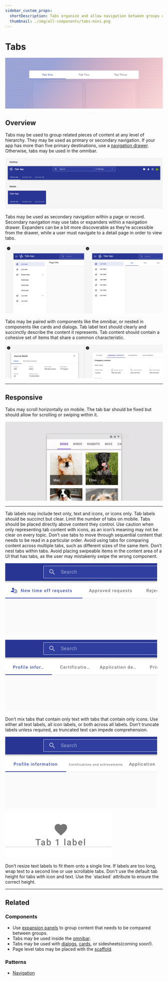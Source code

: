 ```yaml
---
sidebar_custom_props:
  shortDescription: Tabs organize and allow navigation between groups of content that are related and at the same level of hierarchy.
  thumbnail: ./img/all-components/tabs-mini.png
---
```


# Tabs

<ComponentVisual storybookUrl="https://forge.tylerdev.io/main/?path=/story/components-tab-bar--default">

![](./images/tabs.png)

</ComponentVisual>

## Overview 

Tabs may be used to group related pieces of content at any level of hierarchy. They may be used as primary or secondary navigation. If your app has more than five primary destinations, use a [navigation drawer](/components/navigation/navigation-drawer). Otherwise, tabs may be used in the omnibar. 

<ImageBlock max-width="600px" padded={false} caption="1. Tabs in the omnibar may be used as primary navigation when there are fewer than five primary destinations.">

![Image of the omnibar with tabs inside.](./images/omni-tabs.png)

</ImageBlock>

Tabs may be used as secondary navigation within a page or record. Secondary navigation may use tabs or expanders within a navigation drawer. Expanders can be a bit more discoverable as they’re accessible from the drawer, while a user must navigate to a detail page in order to view tabs.

<ImageBlock padded={false} caption="1. Expanders may be used to display pages at a second level of hierarchy. <br> 2. Tabs may be used to show closely related content.">

![Image with two sections: a navigation drawer with expanders and a navigation drawer with tabs.](./images/complex-nav-types.png)

</ImageBlock>

Tabs may be paired with components like the omnibar, or nested in components like cards and dialogs.
Tab label text should clearly and succinctly describe the content it represents. Tab content should contain a cohesive set of items that share a common characteristic.

<ImageBlock padded={false} caption="1. Tabs may be placed inside components like cards and dialogs.">

![Image with two sections: a navigation drawer with expanders and a navigation drawer with tabs.](./images/tab-types.png)

</ImageBlock>

---

## Responsive

Tabs may scroll horizontally on mobile. The tab bar should be fixed but should allow for scrolling or swiping within it.  

<ImageBlock padded={false} max-width="500px" caption="On mobile, tabs may continue offscreen and may be accessed by swiping. When tapped, a scrollable tab should reposition itself to become fully visible on screen. <br> Taken from Material.io.">

![Image with two sections: a navigation drawer with expanders and a navigation drawer with tabs.](./images/scroll-tabs.gif)

</ImageBlock>

---

<DoDontGrid>
  <DoDontTextSection>
    <DoDontText type="do">Tab labels may include text only, text and icons, or icons only. </DoDontText>
    <DoDontText type="do">Tab labels should be succinct but clear.</DoDontText>
    <DoDontText type="do">Limit the number of tabs on mobile.</DoDontText>
    <DoDontText type="do">Tabs should be placed directly above content they control. </DoDontText>
  </DoDontTextSection>
  <DoDontTextSection>
    <DoDontText type="dont">Use caution when only representing tab content with icons, as an icon’s meaning may not be clear on every topic.</DoDontText>
    <DoDontText type="dont">Don’t use tabs to move through sequential content that needs to be read in a particular order.</DoDontText>
    <DoDontText type="dont">Avoid using tabs for comparing content across multiple tabs, such as different sizes of the same item.</DoDontText>
    <DoDontText type="dont">Don’t nest tabs within tabs.</DoDontText>
    <DoDontText type="dont">Avoid placing swipeable items in the content area of a UI that has tabs, as the user may mistakenly swipe the wrong component.</DoDontText>
  </DoDontTextSection>
</DoDontGrid>

<DoDontGrid>
  <DoDontRow>
  <DoDontImage>

![Don't mix tabs.](./images/tabs-mixed-dont.png)

  </DoDontImage>
  <DoDontImage>

![Don't truncate labels.](./images/tabs-truncate-dont.png)

  </DoDontImage>
  </DoDontRow>
  <DoDontRow>
    <DoDont type="dont">Don’t mix tabs that contain only text with tabs that contain only icons. Use either all text labels, all icon labels, or both across all labels.</DoDont>
    <DoDont type="dont">Don’t truncate labels unless required, as truncated text can impede comprehension.</DoDont>
  </DoDontRow>

  <DoDontRow>
    <DoDontImage>

![Don't resize labels.](./images/tabs-resize-dont.png)

  </DoDontImage>
    <DoDontImage>

![Forge logo](./images/tabs-cramp-dont.png)

  </DoDontImage>
  </DoDontRow>

  <DoDontRow>
    <DoDont type="dont">Don’t resize text labels to fit them onto a single line. If labels are too long, wrap text to a second line or use scrollable tabs.</DoDont>
    <DoDont type="dont">Don't use the default tab height for tabs with icon and text. Use the `stacked` attribute to ensure the correct height.</DoDont>
  </DoDontRow>
</DoDontGrid>

--- 

## Related 

### Components 

- Use [expansion panels](/components/page/expansion-panel) to group content that needs to be compared between groups.
- Tabs may be used inside the [omnibar](/components/omni/omnibar).
- Tabs may be used with [dialogs](/components/notifications-and-messages/dialog), [cards](/components/cards/card), or sidesheets(coming soon!). 
- Page level tabs may be placed with the [scaffold](/components/layouts/scaffold).

### Patterns

- [Navigation](/patterns/navigation/primary)

